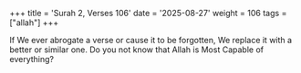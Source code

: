 +++
title = 'Surah 2, Verses 106'
date = '2025-08-27'
weight = 106
tags = ["allah"]
+++

If We ever abrogate a verse or cause it to be forgotten, We replace it with a better or similar one. Do you not know that Allah is Most Capable of everything?